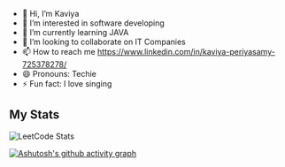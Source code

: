 - 👋 Hi, I’m Kaviya
- 👀 I’m interested in software developing 
- 🌱 I’m currently learning JAVA
- 💞️ I’m looking to collaborate on IT Companies
- 📫 How to reach me https://www.linkedin.com/in/kaviya-periyasamy-725378278/
- 😄 Pronouns: Techie
- ⚡ Fun fact: I love singing

<!---
kaviyaperiyasamy12/kaviyaperiyasamy12 is a ✨ special ✨ repository because its `README.md` (this file) appears on your GitHub profile.
You can click the Preview link to take a look at your changes.
--->
## My Stats

![LeetCode Stats](https://leetcard.jacoblin.cool/kaviyaperiyasamy?theme=dark&font=Biryani)

[![Ashutosh's github activity graph](https://github-readme-activity-graph.vercel.app/graph?username=kaviyaperiyasamy12&bg_color=000000&color=ffffff&line=90c9fe&point=ffffff&area=true&hide_border=true)](https://github.com/ashutosh00710/github-readme-activity-graph)
